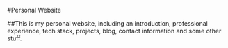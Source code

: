 #Personal Website

##This is my personal website, including an introduction, professional experience, tech stack, projects, blog, contact information and some other stuff.
